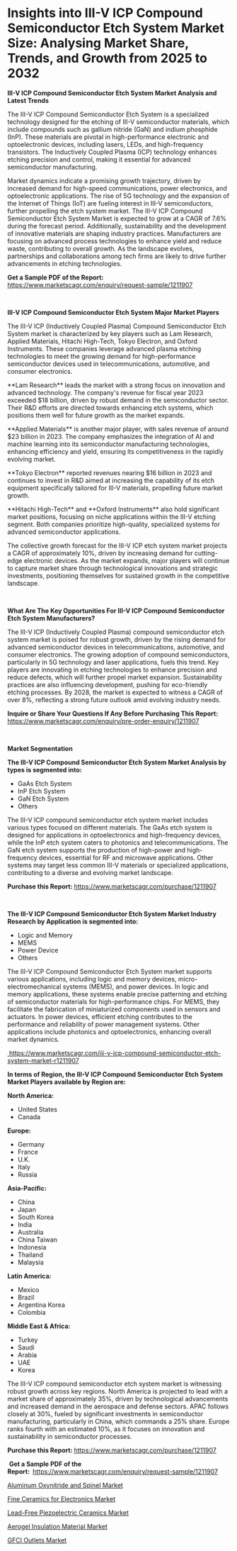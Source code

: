 <p><h1>Insights into III-V ICP Compound Semiconductor Etch System Market Size: Analysing Market Share, Trends, and Growth from 2025 to 2032</h1></p><p><strong>III-V ICP Compound Semiconductor Etch System Market Analysis and Latest Trends</strong></p>
<p><p>The III-V ICP Compound Semiconductor Etch System is a specialized technology designed for the etching of III-V semiconductor materials, which include compounds such as gallium nitride (GaN) and indium phosphide (InP). These materials are pivotal in high-performance electronic and optoelectronic devices, including lasers, LEDs, and high-frequency transistors. The Inductively Coupled Plasma (ICP) technology enhances etching precision and control, making it essential for advanced semiconductor manufacturing.</p><p>Market dynamics indicate a promising growth trajectory, driven by increased demand for high-speed communications, power electronics, and optoelectronic applications. The rise of 5G technology and the expansion of the Internet of Things (IoT) are fueling interest in III-V semiconductors, further propelling the etch system market. The III-V ICP Compound Semiconductor Etch System Market is expected to grow at a CAGR of 7.6% during the forecast period. Additionally, sustainability and the development of innovative materials are shaping industry practices. Manufacturers are focusing on advanced process technologies to enhance yield and reduce waste, contributing to overall growth. As the landscape evolves, partnerships and collaborations among tech firms are likely to drive further advancements in etching technologies.</p></p>
<p><strong>Get a Sample PDF of the Report:&nbsp;</strong> <a href="https://www.marketscagr.com/enquiry/request-sample/1211907?utm_campaign=1905&utm_medium=2&utm_source=Github&utm_content=ia&utm_term=24032025&utm_id=iii-v-icp-compound-semiconductor-etch-system">https://www.marketscagr.com/enquiry/request-sample/1211907</a></p>
<p>&nbsp;</p>
<p><strong>III-V ICP Compound Semiconductor Etch System Major Market Players</strong></p>
<p><p>The III-V ICP (Inductively Coupled Plasma) Compound Semiconductor Etch System market is characterized by key players such as Lam Research, Applied Materials, Hitachi High-Tech, Tokyo Electron, and Oxford Instruments. These companies leverage advanced plasma etching technologies to meet the growing demand for high-performance semiconductor devices used in telecommunications, automotive, and consumer electronics.</p><p>**Lam Research** leads the market with a strong focus on innovation and advanced technology. The company's revenue for fiscal year 2023 exceeded $18 billion, driven by robust demand in the semiconductor sector. Their R&D efforts are directed towards enhancing etch systems, which positions them well for future growth as the market expands.</p><p>**Applied Materials** is another major player, with sales revenue of around $23 billion in 2023. The company emphasizes the integration of AI and machine learning into its semiconductor manufacturing technologies, enhancing efficiency and yield, ensuring its competitiveness in the rapidly evolving market.</p><p>**Tokyo Electron** reported revenues nearing $16 billion in 2023 and continues to invest in R&D aimed at increasing the capability of its etch equipment specifically tailored for III-V materials, propelling future market growth.</p><p>**Hitachi High-Tech** and **Oxford Instruments** also hold significant market positions, focusing on niche applications within the III-V etching segment. Both companies prioritize high-quality, specialized systems for advanced semiconductor applications.</p><p>The collective growth forecast for the III-V ICP etch system market projects a CAGR of approximately 10%, driven by increasing demand for cutting-edge electronic devices. As the market expands, major players will continue to capture market share through technological innovations and strategic investments, positioning themselves for sustained growth in the competitive landscape.</p></p>
<p>&nbsp;</p>
<p><strong>What Are The Key Opportunities For III-V ICP Compound Semiconductor Etch System Manufacturers?</strong></p>
<p><p>The III-V ICP (Inductively Coupled Plasma) compound semiconductor etch system market is poised for robust growth, driven by the rising demand for advanced semiconductor devices in telecommunications, automotive, and consumer electronics. The growing adoption of compound semiconductors, particularly in 5G technology and laser applications, fuels this trend. Key players are innovating in etching technologies to enhance precision and reduce defects, which will further propel market expansion. Sustainability practices are also influencing development, pushing for eco-friendly etching processes. By 2028, the market is expected to witness a CAGR of over 8%, reflecting a strong future outlook amid evolving industry needs.</p></p>
<p><strong>Inquire or Share Your Questions If Any Before Purchasing This Report:</strong> <a href="https://www.marketscagr.com/enquiry/pre-order-enquiry/1211907?utm_campaign=1905&utm_medium=2&utm_source=Github&utm_content=ia&utm_term=24032025&utm_id=iii-v-icp-compound-semiconductor-etch-system">https://www.marketscagr.com/enquiry/pre-order-enquiry/1211907</a></p>
<p>&nbsp;</p>
<p><strong>Market Segmentation</strong></p>
<p><strong>The III-V ICP Compound Semiconductor Etch System Market Analysis by types is segmented into:</strong></p>
<p><ul><li>GaAs Etch System</li><li>InP Etch System</li><li>GaN Etch System</li><li>Others</li></ul></p>
<p><p>The III-V ICP compound semiconductor etch system market includes various types focused on different materials. The GaAs etch system is designed for applications in optoelectronics and high-frequency devices, while the InP etch system caters to photonics and telecommunications. The GaN etch system supports the production of high-power and high-frequency devices, essential for RF and microwave applications. Other systems may target less common III-V materials or specialized applications, contributing to a diverse and evolving market landscape.</p></p>
<p><strong>Purchase this Report:&nbsp;</strong><a href="https://www.marketscagr.com/purchase/1211907?utm_campaign=1905&utm_medium=2&utm_source=Github&utm_content=ia&utm_term=24032025&utm_id=iii-v-icp-compound-semiconductor-etch-system">https://www.marketscagr.com/purchase/1211907</a></p>
<p>&nbsp;</p>
<p><strong>The III-V ICP Compound Semiconductor Etch System Market Industry Research by Application is segmented into:</strong></p>
<p><ul><li>Logic and Memory</li><li>MEMS</li><li>Power Device</li><li>Others</li></ul></p>
<p><p>The III-V ICP Compound Semiconductor Etch System market supports various applications, including logic and memory devices, micro-electromechanical systems (MEMS), and power devices. In logic and memory applications, these systems enable precise patterning and etching of semiconductor materials for high-performance chips. For MEMS, they facilitate the fabrication of miniaturized components used in sensors and actuators. In power devices, efficient etching contributes to the performance and reliability of power management systems. Other applications include photonics and optoelectronics, enhancing overall market dynamics.</p></p>
<p><a href="https://www.marketscagr.com/iii-v-icp-compound-semiconductor-etch-system-market-r1211907?utm_campaign=1905&utm_medium=2&utm_source=Github&utm_content=ia&utm_term=24032025&utm_id=iii-v-icp-compound-semiconductor-etch-system">&nbsp;https://www.marketscagr.com/iii-v-icp-compound-semiconductor-etch-system-market-r1211907</a></p>
<p><strong>In terms of Region, the III-V ICP Compound Semiconductor Etch System Market Players available by Region are:</strong></p>
<p>
    <p> <strong> North America: </strong>
        <ul>
            <li>United States</li>
            <li>Canada</li>
        </ul>
        </p> 
    <p> <strong> Europe: </strong>
        <ul>
            <li>Germany</li>
            <li>France</li>
            <li>U.K.</li>
            <li>Italy</li>
            <li>Russia</li>
        </ul>
        </p> 
    <p> <strong> Asia-Pacific: </strong>
        <ul>
            <li>China</li>
            <li>Japan</li>
            <li>South Korea</li>
            <li>India</li>
            <li>Australia</li>
            <li>China Taiwan</li>
            <li>Indonesia</li>
            <li>Thailand</li>
            <li>Malaysia</li>
        </ul>
        </p> 
    <p> <strong> Latin America: </strong>
        <ul>
            <li>Mexico</li>
            <li>Brazil</li>
            <li>Argentina Korea</li>
            <li>Colombia</li>
        </ul>
        </p> 
    <p> <strong> Middle East & Africa: </strong>
        <ul>
            <li>Turkey</li>
            <li>Saudi</li>
            <li>Arabia</li>
            <li>UAE</li>
            <li>Korea</li>
        </ul>
    </p>
    </p>
<p><p>The III-V ICP compound semiconductor etch system market is witnessing robust growth across key regions. North America is projected to lead with a market share of approximately 35%, driven by technological advancements and increased demand in the aerospace and defense sectors. APAC follows closely at 30%, fueled by significant investments in semiconductor manufacturing, particularly in China, which commands a 25% share. Europe ranks fourth with an estimated 10%, as it focuses on innovation and sustainability in semiconductor processes.</p></p>
<p><strong>Purchase this Report: </strong><a href="https://www.marketscagr.com/purchase/1211907?utm_campaign=1905&utm_medium=2&utm_source=Github&utm_content=ia&utm_term=24032025&utm_id=iii-v-icp-compound-semiconductor-etch-system">https://www.marketscagr.com/purchase/1211907</a></p>
<p>&nbsp;<strong>Get a Sample PDF of the Report:&nbsp;&nbsp;</strong><a href="https://www.marketscagr.com/enquiry/request-sample/1211907?utm_campaign=1905&utm_medium=2&utm_source=Github&utm_content=ia&utm_term=24032025&utm_id=iii-v-icp-compound-semiconductor-etch-system">https://www.marketscagr.com/enquiry/request-sample/1211907</a></p>
<p><strong></strong></p>
<p><p><a href="https://github.com/thatejanet4y/Market-Research-Report-List-1/blob/main/aluminum-oxynitride-and-spinel-market.md?utm_campaign=1905&utm_medium=2&utm_source=Github&utm_content=ia&utm_term=24032025&utm_id=iii-v-icp-compound-semiconductor-etch-system">Aluminum Oxynitride and Spinel Market</a></p><p><a href="https://github.com/hiwanatalak/Market-Research-Report-List-1/blob/main/fine-ceramics-for-electronics-market.md?utm_campaign=1905&utm_medium=2&utm_source=Github&utm_content=ia&utm_term=24032025&utm_id=iii-v-icp-compound-semiconductor-etch-system">Fine Ceramics for Electronics Market</a></p><p><a href="https://github.com/mukaithaisia/Market-Research-Report-List-1/blob/main/lead-free-piezoelectric-ceramics-market.md?utm_campaign=1905&utm_medium=2&utm_source=Github&utm_content=ia&utm_term=24032025&utm_id=iii-v-icp-compound-semiconductor-etch-system">Lead-Free Piezoelectric Ceramics Market</a></p><p><a href="https://github.com/langolaskark/Market-Research-Report-List-1/blob/main/aerogel-insulation-material-market.md?utm_campaign=1905&utm_medium=2&utm_source=Github&utm_content=ia&utm_term=24032025&utm_id=iii-v-icp-compound-semiconductor-etch-system">Aerogel Insulation Material Market</a></p><p><a href="https://github.com/claracpegios/Market-Research-Report-List-1/blob/main/gfci-outlets-market.md?utm_campaign=1905&utm_medium=2&utm_source=Github&utm_content=ia&utm_term=24032025&utm_id=iii-v-icp-compound-semiconductor-etch-system">GFCI Outlets Market</a></p></p>